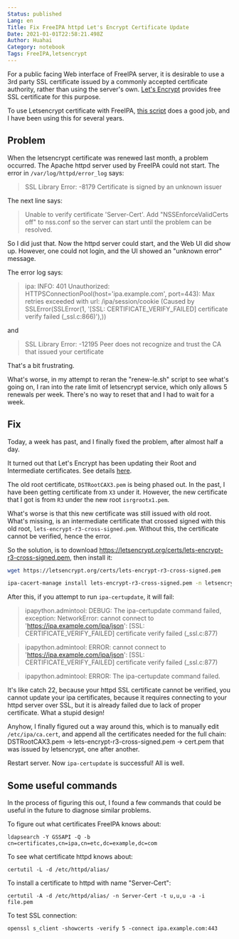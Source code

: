 ```yaml
---
Status: published
Lang: en
Title: Fix FreeIPA httpd Let's Encrypt Certificate Update
Date: 2021-01-01T22:58:21.498Z
Author: Huahai
Category: notebook
Tags: FreeIPA,letsencrypt
---
```

For a public facing Web interface of FreeIPA server, it is desirable to use a 3rd party SSL certificate issued by a commonly accepted certificate authority, rather than using the server's own. [Let's Encrypt](https://letsencrypt.org/) provides free SSL certificate for this purpose.

To use Letsencrypt certificate with FreeIPA, [this script](https://github.com/freeipa/freeipa-letsencrypt) does a good job, and I have been using this for several years. 

## Problem

When the letsencrypt certificate was renewed last month, a problem occurred. The Apache httpd server used by FreeIPA could not start. The error in `/var/log/httpd/error_log` says:

> SSL Library Error: -8179 Certificate is signed by an unknown issuer

The next line says:

> Unable to verify certificate 'Server-Cert'. Add "NSSEnforceValidCerts off" to nss.conf so the server can start until the problem can be resolved.

So I did just that. Now the httpd server could start, and the Web UI did show up. However, one could not login, and the UI showed an "unknown error" message.

The error log says:

>  ipa: INFO: 401 Unauthorized: HTTPSConnectionPool(host='ipa.example.com', port=443): Max retries exceeded with url: /ipa/session/cookie (Caused by SSLError(SSLError(1, '[SSL: CERTIFICATE_VERIFY_FAILED] certificate verify failed (_ssl.c:866)'),))

and 

>SSL Library Error: -12195 Peer does not recognize and trust the CA that issued your certificate

That's a bit frustrating. 

What's worse, in my attempt to reran the "renew-le.sh" script to see what's going on, I ran into the rate limit of letsencrypt service, which only allows 5 renewals per week. There's no way to reset that and I had to wait for a week.

## Fix

Today, a week has past, and I finally fixed the problem, after almost half a day.

It turned out that Let's Encrypt has been updating their Root and Intermediate certificates.  See details [here](https://letsencrypt.org/certificates/).

The old root certificate, `DSTRootCAX3.pem` is being phased out. In the past, I have been getting certificate from `X3` under it. However, the new certificate that I got is from `R3` under the new root `isrgrootx1.pem`. 

What's worse is that this new certificate was still issued with old root. What's missing, is an intermediate certificate that crossed signed with this old root, `lets-encrypt-r3-cross-signed.pem`. Without this, the certificate cannot be verified, hence the error.

So the solution, is to download https://letsencrypt.org/certs/lets-encrypt-r3-cross-signed.pem, then install it:

```bash
wget https://letsencrypt.org/certs/lets-encrypt-r3-cross-signed.pem

ipa-cacert-manage install lets-encrypt-r3-cross-signed.pem -n letsencryptr3-cross -t C,,
``` 
After this, if you attempt to run `ipa-certupdate`, it will fail:

> ipapython.admintool: DEBUG: The ipa-certupdate command failed, exception: NetworkError: cannot connect to 'https://ipa.example.com/ipa/json': [SSL: CERTIFICATE_VERIFY_FAILED] certificate verify failed (_ssl.c:877)

> ipapython.admintool: ERROR: cannot connect to 'https://ipa.example.com/ipa/json': [SSL: CERTIFICATE_VERIFY_FAILED] certificate verify failed (_ssl.c:877)

> ipapython.admintool: ERROR: The ipa-certupdate command failed.

It's like catch 22, because your httpd SSL certificate cannot be verified, you cannot update your ipa certificates, because it requires connecting to your httpd server over SSL, but it is already failed due to lack of proper certificate. What a stupid design!

Anyhow, I finally figured out a way around this, which is to manually edit `/etc/ipa/ca.cert`, and append all the certificates needed for the full chain: DSTRootCAX3.pem -> lets-encrypt-r3-cross-signed.pem -> cert.pem that was issued by letsencrypt, one after another. 

Restart server. Now `ipa-certupdate` is successful! All is well. 

## Some useful commands

In the process of figuring this out, I found a few commands that could be useful in the future to diagnose similar problems. 

To figure out what certificates FreeIPA knows about:
```
ldapsearch -Y GSSAPI -Q -b  cn=certificates,cn=ipa,cn=etc,dc=example,dc=com
```

To see what certificate httpd knows about:
```
certutil -L -d /etc/httpd/alias/
```
To install a certificate to httpd with name "Server-Cert":
```
certutil -A -d /etc/httpd/alias/ -n Server-Cert -t u,u,u -a -i file.pem
```

To test SSL connection:
```
openssl s_client -showcerts -verify 5 -connect ipa.example.com:443
```
